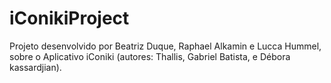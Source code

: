 # iConikiProject
Projeto desenvolvido por Beatriz Duque, Raphael Alkamin e Lucca Hummel, sobre o Aplicativo iConiki (autores: Thallis, Gabriel Batista, e Débora kassardjian).
